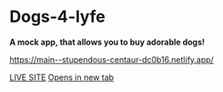 # Dogs-4-lyfe
**A mock app, that allows you to buy adorable dogs!**

https://main--stupendous-centaur-dc0b16.netlify.app/

<a href="https://main--stupendous-centaur-dc0b16.netlify.app/" target="_blank">LIVE SITE</a>
[Opens in new tab](https://main--stupendous-centaur-dc0b16.netlify.app/)
